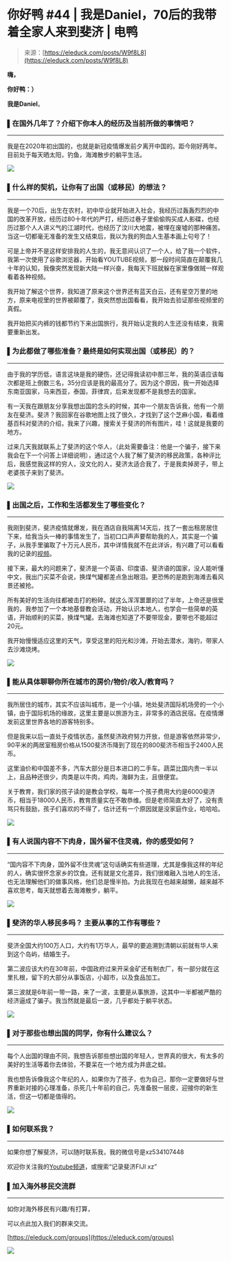 <!--yml
category: 访谈
date: 2022-06-28 10:37:21
-->

# 你好鸭 #44 | 我是Daniel，70后的我带着全家人来到斐济 | 电鸭

> 来源：[https://eleduck.com/posts/W9f8L8](https://eleduck.com/posts/W9f8L8)

**嗨，**

**你好鸭：）**

**我是Daniel**。

### ▌在国外几年了？介绍下你本人的经历及当前所做的事情吧？

* * *

我是在2020年初出国的，也就是新冠疫情爆发前夕离开中国的。距今刚好两年。目前处于每天晒太阳，钓鱼，海滩散步的躺平生活。

[![](img/d67cace420b3b9cafdb20ffb11ecd852.png)](https://duckfiles.oss-cn-qingdao.aliyuncs.com/eleduck/image/b93d7a94-fad1-436e-9747-6e96a5562ba9.jpeg)

### ▌什么样的契机，让你有了出国（或移民）的想法？

* * *

我是一个70后，出生在农村，初中毕业就开始进入社会，我经历过轰轰烈烈的中国的改革开放，经历过80十年代的严打，经历过巷子里偷偷购买成人影碟，也经历过那个人人讲义气的江湖时代，也经历了汶川大地震，被埋在废墟的那种痛苦。当这一切都毫无准备的发生又结束后，我以为我的狗血人生基本画上句号了！

可是上帝并不是这样安排我的人生的，我无意间认识了一个人，给了我一个软件，我第一次使用了谷歌浏览器，开始看YOUTUBE视频，那一段时间简直在颠覆我几十年的认知，我像突然发现新大陆一样兴奋，我每天下班就躲在家里像做贼一样观看着各种视频。

我开始了解这个世界，我知道了原来这个世界还有蓝天白云，还有星空万里的地方，原来电视里的世界被颠覆了，我突然想出国看看，我开始去验证那些视频里的真假。

我开始把买内裤的钱都节约下来出国旅行，我开始认定我的人生还没有结束，我需要重新出发。

### ▌为此都做了哪些准备？最终是如何实现出国（或移民）的？

* * *

由于我的学历低，语言这块是我的硬伤，还记得我读初中那三年，我的英语应该每次都是班上倒数三名，35分应该是我的最高分了。因为这个原因，我一开始选择东南亚国家，马来西亚，泰国，菲律宾，后来发现都不是我想去的国家。

有一天我在跟朋友分享我想出国的念头的时候，其中一个朋友告诉我，他有一个朋友在斐济。斐济？我回家在谷歌地图上找了很久，才找到了这个芝麻小国，看着维基百科对斐济的介绍，我来了兴趣，搜索关于斐济的所有图片，哇！这就是我要的地方。

过来几天我就联系上了斐济的这个华人，（此处需要备注：他是一个骗子，接下来我会在下一个问答上详细说明），通过这个人我了解了斐济的移民政策，各种评比后，我感觉我这样的穷人，没文化的人，斐济太适合我了，于是我卖掉房子，带上老婆孩子来到了斐济。

[![](img/781c28c4457842d28c36eef02bff816c.png)](https://duckfiles.oss-cn-qingdao.aliyuncs.com/eleduck/image/5d28e70a-99ba-4631-b6c3-c8e8a926f6e8.png)

### ▌出国之后，工作和生活都发生了哪些变化？

* * *

我刚到斐济，斐济疫情就爆发，我在酒店自我隔离14天后，找了一套出租房居住下来，给我当头一棒的事情发生了，当初口口声声要帮助我的人，其实是一个骗子，从我手里骗取了十万元人民币，其中详情我就不在此详诉，有兴趣了可以看看我的记录的[视频](https://www.youtube.com/watch?v=zaeaN_48wfo&t=22s)。

接下来，最大的问题来了，斐济是一个英语、印度语、斐济语的国家，没人能听懂中文，我出门买菜不会说，换煤气罐都差点急出眼泪。更恐怖的是跑到海滩去看风景还被抢。

所有美好的生活向往都被击打的粉碎。就这么浑浑噩噩的过了半年，上帝还是很爱我的，我参加了一个本地基督教会活动，开始认识本地人，也学会一些简单的英语，开始顺利的买菜，换煤气罐。去海滩也知道了不要带现金，要带也不能超过20元。

我开始慢慢适应这里的天气，享受这里的阳光和沙滩，开始去潜水，海钓，带家人去沙滩烧烤。

[![](img/eb51b693d6f7f38b35cca26e35394336.png)](https://duckfiles.oss-cn-qingdao.aliyuncs.com/eleduck/image/33a6a1a7-64c4-49a6-b335-c85a180c5ff9.jpeg)

### ▌能从具体聊聊你所在城市的房价/物价/收入/教育吗？

* * *

我所居住的城市，其实不应该叫城市，是一个小镇，地处斐济国际机场旁的一个小镇，由于国际机场的缘故，这里主要是以旅游为主，非常多的酒店民宿。在疫情爆发前这里世界各地的游客特别多。

但是我来以后一直处于疫情状态，虽然斐济政府努力开放，但是游客依然非常少，90平米的两居室租房价格从1500斐济币降到了现在的800斐济币相当于2400人民币。

这里油价和中国差不多，汽车大部分是日本进口的二手车。蔬菜比国内贵一半以上，且品种还很少，肉类是以牛肉，鸡肉，海鲜为主，且很便宜。

关于教育，我们家的孩子读的是教会学校，每年一个孩子费用大约是6000斐济币，相当于18000人民币，教育质量实在不敢恭维。但是老师简直太好了，没有责骂只有鼓励，孩子们喜欢的不得了，估计还有一个原因就是没家庭作业，哈哈哈。

[![](img/d5b21339f24085af24d1ddab58574487.png)](https://duckfiles.oss-cn-qingdao.aliyuncs.com/eleduck/image/cacb63cd-5c82-4a2c-97f5-a1cea40d3ac3.jpeg)

### ▌有人说国内容不下肉身，国外留不住灵魂，你的感受如何？

* * *

“国内容不下肉身，国外留不住灵魂”这句话确实有些道理，尤其是像我这样的年纪的人，确实很怀念家乡的饮食。还有就是文化差异，我们很难融入当地人的生活，也无法理解他们的做事风格，他们总是慢半拍。为此我现在也越来越懒，越来越不喜欢思考，每天就想着去海滩散步，躺平。

[![](img/dc57e6b6490da1a31d0e1eaf659ee369.png)](https://duckfiles.oss-cn-qingdao.aliyuncs.com/eleduck/image/df3f6cd3-cc25-4d51-9f81-3be0142f2295.jpeg)

### ▌斐济的华人移民多吗？ 主要从事的工作有哪些？

* * *

斐济全国大约100万人口，大约有1万华人，最早的要追溯到清朝以前就有华人来到这个岛屿，结婚生子。

第二波应该大约在30年前，中国政府过来开采金矿还有制衣厂，有一部分就在这里扎根，留下的大部分从事饭店，小超市，以及食品加工。

第三波就是6年前一带一路，来了一波，主要是从事旅游，这其中一半都被严酷的经济逼成了骗子。我当然就是最后一波，几乎都处于躺平状态。

[![](img/6605c583ac7af654acd09d6b485a6fe3.png)](https://duckfiles.oss-cn-qingdao.aliyuncs.com/eleduck/image/37a7ed83-96a2-4ad5-92ed-6f60e621d01b.jpeg)

### ▌对于那些也想出国的同学，你有什么建议么？

* * *

每个人出国的理由不同，我想告诉那些想出国的年轻人，世界真的很大，有太多的美好的生活等着你去体验，不要呆在一个地方成为井底之蛙。

我也想告诉像我这个年纪的人，如果你为了孩子，也为自己，那你一定要做好与世界重新对接的心理准备，杀死几十年前的自己，先准备脱一层皮，迎接你的新生活，但这一切都是值得的。

[![](img/9a5ec81ac259d66858a4912457309a28.png)](https://duckfiles.oss-cn-qingdao.aliyuncs.com/eleduck/image/855ca900-9be2-41eb-8cef-1edacdf397c6.jpeg)

### ▌如何联系我？

* * *

如果你想了解斐济，可以随时联系我，我的微信号是xz534107448

欢迎你关注我的[Youtube频道](https://www.youtube.com/channel/UCIGxEg6UZjWImvKSewrrB2Q)，或搜索“记录斐济FIJI xz”

### ▌加入海外移民交流群

* * *

如你对海外移民有兴趣/有打算，

可以点此加入我们的群来交流。

[https://eleduck.com/groups](https://eleduck.com/groups)

[![](img/5ded09911b036136ddcde20afcca63d5.png)](https://duckfiles.oss-cn-qingdao.aliyuncs.com/eleduck/image/0a315c70-77cd-4c79-8c07-a5eadade5475.png)